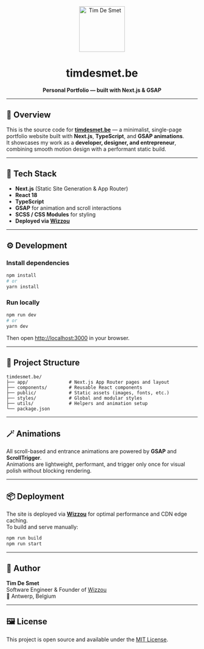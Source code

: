 <div align="center">
  <img src="https://timdesmet.be/img/favicon/web-app-manifest-192x192.png" alt="Tim De Smet" width="120"/>
  <h1>timdesmet.be</h1>
  <p><strong>Personal Portfolio — built with Next.js & GSAP</strong></p>
</div>

---

## 🚀 Overview

This is the source code for **[timdesmet.be](https://timdesmet.be)** — a minimalist, single-page portfolio website built with **Next.js**, **TypeScript**, and **GSAP animations**.  
It showcases my work as a **developer, designer, and entrepreneur**, combining smooth motion design with a performant static build.

---

## 🧩 Tech Stack

- **Next.js** (Static Site Generation & App Router)
- **React 18**
- **TypeScript**
- **GSAP** for animation and scroll interactions
- **SCSS / CSS Modules** for styling
- **Deployed via [Wizzou](https://wizzou.com)**

---

## ⚙️ Development

### Install dependencies

```bash
npm install
# or
yarn install
```

### Run locally

```bash
npm run dev
# or
yarn dev
```

Then open [http://localhost:3000](http://localhost:3000) in your browser.

---

## 🧱 Project Structure

```
timdesmet.be/
├── app/               # Next.js App Router pages and layout
├── components/        # Reusable React components
├── public/            # Static assets (images, fonts, etc.)
├── styles/            # Global and modular styles
├── utils/             # Helpers and animation setup
└── package.json
```

---

## 🪄 Animations

All scroll-based and entrance animations are powered by **GSAP** and **ScrollTrigger**.  
Animations are lightweight, performant, and trigger only once for visual polish without blocking rendering.

---

## 📦 Deployment

The site is deployed via **[Wizzou](https://wizzou.com)** for optimal performance and CDN edge caching.  
To build and serve manually:

```bash
npm run build
npm run start
```

---

## 👤 Author

**Tim De Smet**  
Software Engineer & Founder of [Wizzou](https://wizzou.com)  
📍 Antwerp, Belgium

---

## 🖼️ License

This project is open source and available under the [MIT License](LICENSE).
